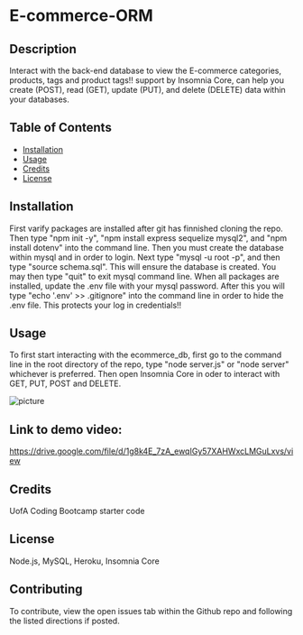 # E-commerce-ORM

## Description
Interact with the back-end database to view the E-commerce categories, products, tags and product tags!!  support by Insomnia Core,  can help you create (POST), read (GET), update (PUT), and delete (DELETE) data within your databases.

## Table of Contents 
* [Installation](#installation)
* [Usage](#usage)
* [Credits](#credits)
* [License](#license)

## Installation 
First varify packages are installed after git has finnished cloning the repo. Then type  "npm init -y", "npm install express sequelize mysql2", and "npm install dotenv" into the command line. Then you must create the database within mysql and in order to login. Next type "mysql -u root -p", and then type "source schema.sql". This will ensure the database is created. You may then type "quit" to exit mysql command line. When all packages are installed, update the .env file with your mysql password. After this you will type "echo '.env' >> .gitignore" into the command line in order to hide the .env file. This  protects your log in credentials!!

## Usage
To first start interacting with the ecommerce_db, first go to the command line in the root directory of the repo,  type "node server.js" or "node server" whichever is preferred. Then open Insomnia Core in oder to interact with GET, PUT, POST and DELETE.

![picture](.ecommerceORM.png)
## Link to demo video:
https://drive.google.com/file/d/1g8k4E_7zA_ewqIGy57XAHWxcLMGuLxvs/view
## Credits
UofA Coding Bootcamp starter code

## License
Node.js, MySQL, Heroku, Insomnia Core

## Contributing
To contribute, view the open issues tab within the Github repo and following the listed directions if posted. 
